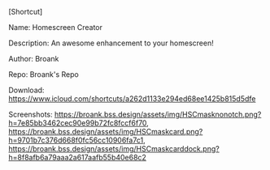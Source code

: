 [Shortcut]

Name: Homescreen Creator

Description: An awesome enhancement to your homescreen!

Author: Broank

Repo: Broank's Repo

Download: https://www.icloud.com/shortcuts/a262d1133e294ed68ee1425b815d5dfe

Screenshots: https://broank.bss.design/assets/img/HSCmasknonotch.png?h=7e85bb3462cec90e99b72fc8fccf6f70, https://broank.bss.design/assets/img/HSCmaskcard.png?h=9701b7c376d668f0fc56cc10906fa7c1, https://broank.bss.design/assets/img/HSCmaskcarddock.png?h=8f8afb6a79aaa2a617aafb55b40e68c2 
